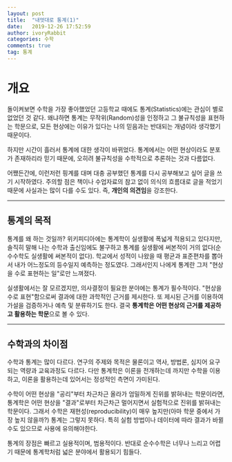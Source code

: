 ```yaml
---
layout: post
title:  "내멋대로 통계(1)"
date:   2019-12-26 17:52:59
author: ivoryRabbit
categories: 수학
comments: true
tag: 통계
---
```


# 개요

돌이켜보면 수학을 가장 좋아했었던 고등학교 때에도 통계(Statistics)에는 관심이 별로 없었던 것 같다. 왜냐하면 통계는 무작위(Random)성을 인정하고 그 불규칙성을 표현하는 학문으로, 모든 현상에는 이유가 있다는 나의 믿음과는 반대되는 개념이라 생각했기 때문이다.

하지만 시간이 흘러서 통계에 대한 생각이 바뀌었다. 통계에서는 어떤 현상이라도 분포가 존재하리라 믿기 때문에, 오히려 불규칙성을 수학적으로 추론하는 것과 다름없다.

어쨌든간에, 이런저런 핑계를 대며 대충 공부했던 통계를 다시 공부해보고 싶어 글을 쓰기 시작하였다. 주의할 점은 책이나 수업자료의 참고 없이 의식의 흐름대로 글을 적었기 때문에 사실과는 많이 다를 수도 있다. 즉, **개인의 의견임**을 강조한다.

***
## 통계의 목적

통계를 왜 하는 것일까? 위키피디아에는 통계학이 실생활에 폭넓게 적용되고 있다지만, 솔직히 말해 나는 수학과 출신임에도 불구하고 통계를 실생활에 써본적이 거의 없다(순수수학도 실생활에 써본적이 없다). 학교에서 성적이 나왔을 때 평균과 표준편차를 뽑아서 내가 어느정도의 등수일지 예측하는 정도였다. 그래서인지 나에게 통계란 그저 "현상을 수로 표현하는 일"로만 느껴졌다.

실생활에서는 잘 모르겠지만, 의사결정이 필요한 분야에는 통계가 필수적이다. "현상을 수로 표현"함으로써 결과에 대한 과학적인 근거를 제시한다. 또 제시된 근거를 이용하여 가설을 검증하거나 예측 및 분류하기도 한다. 결국 **통계학은 어떤 현상의 근거를 제공하고 활용하는 학문**으로 볼 수 있다.

***
## 수학과의 차이점

수학과 통계는 많이 다르다. 연구의 주제와 목적은 물론이고 역사, 방법론, 심지어 요구되는 역량과 교육과정도 다르다. 다만 통계학은 이론을 전개하는데 까지만 수학을 이용하고, 이론을 활용하는데 있어서는 정성적인 측면이 가미된다.

수학이 어떤 현상을 "공리"부터 차근차근 올라가 엄밀하게 진위를 밝혀내는 학문이라면, 통계학은 어떤 현상을 "결과"로부터 차근차근 멀어지면서 실험적으로 진위를 밝혀내는 학문이다. 그래서 수학은 재현성(reproducibility)이 매우 높지만(아마 학문 중에서 가장 높지 않을까?) 통계는 그렇지 못하다. 특히 실험 방법이나 데이터에 따라 결과가 바뀔 수도 있으므로 사용에 유의해야한다.

통계의 장점은 빠르고 실용적이며, 범용적이다. 반대로 순수수학은 너무나 느리고 어렵기 때문에 통계학처럼 넓은 분야에서 활용되기 힘들다.
